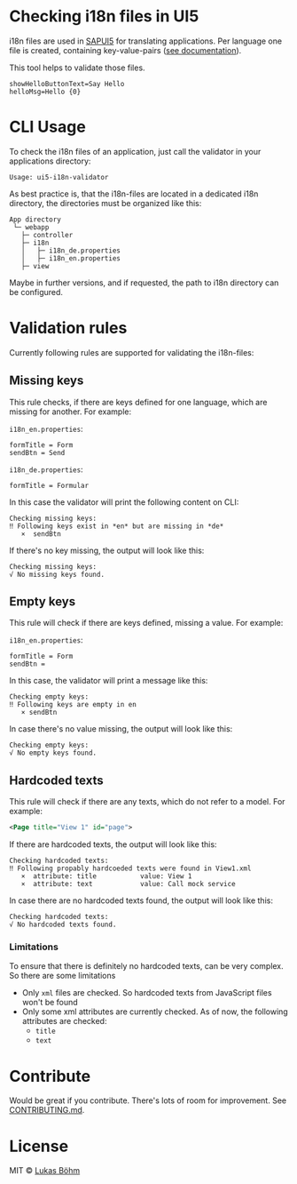 # Checking i18n files in UI5

i18n files are used in [SAPUI5](https://sapui5.hana.ondemand.com) for translating applications. Per language one file is created, containing key-value-pairs ([see documentation](https://sapui5.hana.ondemand.com/#/topic/df86bfbeab0645e5b764ffa488ed57dc)). 

This tool helps to validate those files.

```
showHelloButtonText=Say Hello
helloMsg=Hello {0}
```

# CLI Usage

To check the i18n files of an application, just call the validator in your applications directory:

```
Usage: ui5-i18n-validator
```

As best practice is, that the i18n-files are located in a dedicated i18n directory, the directories must be organized like this:

```
App directory
 └─ webapp
   ├─ controller
   ├─ i18n
   │   ├─ i18n_de.properties
   │   ├─ i18n_en.properties
   ├─ view
```

Maybe in further versions, and if requested, the path to i18n directory can be configured.

# Validation rules

Currently following rules are supported for validating the i18n-files:

## Missing keys

This rule checks, if there are keys defined for one language, which are missing for another. For example:

`i18n_en.properties`:
```
formTitle = Form
sendBtn = Send
```

`i18n_de.properties`:
```
formTitle = Formular
```

In this case the validator will print the following content on CLI:

```
Checking missing keys:
‼ Following keys exist in *en* but are missing in *de*
   ×  sendBtn
```

If there's no key missing, the output will look like this:

```
Checking missing keys:
√ No missing keys found.
```

## Empty keys

This rule will check if there are keys defined, missing a value. For example:

`i18n_en.properties`:
```
formTitle = Form
sendBtn = 
```

In this case, the validator will print a message like this:

```
Checking empty keys:
‼ Following keys are empty in en
   × sendBtn
```

In case there's no value missing, the output will look like this:

```
Checking empty keys:
√ No empty keys found.
```

## Hardcoded texts

This rule will check if there are any texts, which do not refer to a model. For example:

```xml
<Page title="View 1" id="page">
```

If there are hardcoded texts, the output will look like this:

```
Checking hardcoded texts:
‼ Following propably hardcoeded texts were found in View1.xml
   ×  attribute: title           value: View 1
   ×  attribute: text            value: Call mock service
```

In case there are no hardcoded texts found, the output will look like this:

```
Checking hardcoded texts:
√ No hardcoded texts found.
```

### Limitations

To ensure that there is definitely no hardcoded texts, can be very complex. So there are some limitations

- Only `xml` files are checked. So hardcoded texts from JavaScript files won't be found
- Only some xml attributes are currently checked. As of now, the following attributes are checked:
   - `title`
   - `text`

# Contribute

Would be great if you contribute. There's lots of room for improvement. See [CONTRIBUTING.md](CONTRIBUTING.md).

# License

MIT © [Lukas Böhm](https://github.com/lboehm)